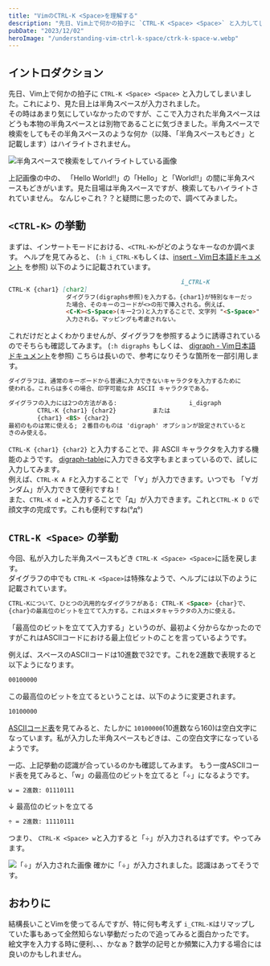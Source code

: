 ```yaml
---
title: "VimのCTRL-K <Space>を理解する"
description: "先日、Vim上で何かの拍子に `CTRL-K <Space> <Space>` と入力してしまいました。これにより、見た目上は半角スペースが入力されました。ここで入力された半角スペースはどうも本物の半角スペースとは別物のようなので、調べてみました。"
pubDate: "2023/12/02"
heroImage: "/understanding-vim-ctrl-k-space/ctrk-k-space-w.webp"
---
```


## イントロダクション

先日、Vim上で何かの拍子に `CTRL-K <Space> <Space>` と入力してしまいました。これにより、見た目上は半角スペースが入力されました。  
その時はあまり気にしていなかったのですが、ここで入力された半角スペースはどうも本物の半角スペースとは別物であることに気づきました。半角スペースで検索をしてもその半角スペースのような何か（以降、「半角スペースもどき」と記載します）はハイライトされません。

![半角スペースで検索をしてハイライトしている画像](/understanding-vim-ctrl-k-space/space-highlight.webp)

上記画像の中の、 「Hello World!!」の「Hello」と「World!!」の間に半角スペースもどきがいます。見た目場は半角スペースですが、検索してもハイライトされていません。
なんじゃこれ？？と疑問に思ったので、調べてみました。

## `<CTRL-K>` の挙動

まずは、インサートモードにおける、`<CTRL-K>`がどのようなキーなのか調べます。
ヘルプを見てみると、 (`:h i_CTRL-K`もしくは、[insert - Vim日本語ドキュメント](https://vim-jp.org/vimdoc-ja/insert.html#i_CTRL-K) を参照) 以下のように記載されています。

```md
                                                i_CTRL-K
CTRL-K {char1} [char2]
                ダイグラフ(digraphs参照)を入力する。{char1}が特別なキーだっ
                た場合、そのキーのコードが<>の形で挿入される。例えば、
                <C-K><S-Space>(キー2つ)と入力することで、文字列 "<S-Space>" が
                入力される。マッピングも考慮されない。
```

これだけだとよくわかりませんが、ダイグラフを参照するように誘導されているのでそちらも確認してみます。 (`:h digraphs` もしくは、 [digraph - Vim日本語ドキュメント](https://vim-jp.org/vimdoc-ja/digraph.html)を参照)
こちらは長いので、参考になりそうな箇所を一部引用します。

```md
ダイグラフは、通常のキーボードから普通に入力できないキャラクタを入力するために
使われる。これらは多くの場合、印字可能な非 ASCII キャラクタである。
```

```md
ダイグラフの入力には2つの方法がある:                    i_digraph
        CTRL-K {char1} {char2}          または
        {char1} <BS> {char2}
最初のものは常に使える; ２番目のものは 'digraph' オプションが設定されていると
きのみ使える。
```

`CTRL-K {char1} {char2}` と入力することで、非 ASCII キャラクタを入力する機能のようです。 [digraph-table](https://vim-jp.org/vimdoc-ja/digraph.html#digraph-table)に入力できる文字もまとまっているので、試しに入力してみます。  
例えば、`CTRL-K A F`と入力することで 「∀」が入力できます。いつでも 「∀ガンダム」が入力できて便利ですね！  
また、`CTRL-K d =`と入力することで「д」が入力できます。これと`CTRL-K D G`で顔文字の完成です。これも便利ですね(°д°)

## `CTRL-K <Space>` の挙動

今回、私が入力した半角スペースもどき `CTRL-K <Space> <Space>`に話を戻します。  
ダイグラフの中でも `CTRL-K <Space>`は特殊なようで、ヘルプには以下のように記載されています。

```md
CTRL-Kについて、ひとつの汎用的なダイグラフがある: CTRL-K <Space> {char}で、  
{char}の最高位のビットを立てて入力する。これはメタキャラクタの入力に使える。
```

「最高位のビットを立てて入力する」というのが、最初よく分からなかったのですがこれはASCIIコードにおける最上位ビットのことを言っているようです。

例えば、スペースのASCIIコードは10進数で32です。これを2進数で表現すると以下ようになります。

```md
00100000
```

この最高位のビットを立てるということは、以下のように変更されます。

```md
10100000
```

[ASCIIコード表](https://www.asciim.cn/jp/)を見てみると、たしかに `10100000`(10進数なら160)は空白文字になっています。私が入力した半角スペースもどきは、この空白文字になっているようです。

一応、上記挙動の認識が合っているのかも確認してみます。
もう一度ASCIIコード表を見てみると、「w」の最高位のビットを立てると「÷」になるようです。

```md
w = 2進数: 01110111
```

↓ 最高位のビットを立てる

```md
÷ = 2進数: 11110111
```

つまり、 `CTRL-K <Space> w`と入力すると「÷」が入力されるはずです。やってみます。

![「÷」が入力された画像](/understanding-vim-ctrl-k-space/ctrk-k-space-w.webp)
確かに「÷」が入力されました。認識はあってそうです。

## おわりに

結構長いことVimを使ってるんですが、特に何も考えず `i_CTRL-K`はリマップしていた事もあって全然知らない挙動だったので追ってみると面白かったです。  
絵文字を入力する時に便利、、、かなぁ？数学の記号とか頻繁に入力する場合には良いのかもしれません。
